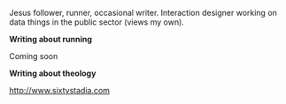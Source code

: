 Jesus follower, runner, occasional writer. Interaction designer working on data things in the public sector (views my own).

**Writing about running**

Coming soon

**Writing about theology**

http://www.sixtystadia.com

